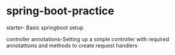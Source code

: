 # spring-boot-practice
starter- Basic springboot setup 

controller annotations-Setting up a simple controller with required annotattions and methods to create request handlers
